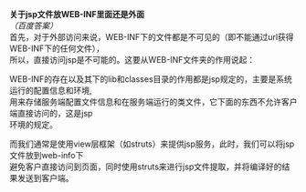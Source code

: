**关于jsp文件放WEB-INF里面还是外面**  
*（百度答案）*  
首先，对于外部访问来说，WEB-INF下的文件都是不可见的（即不能通过url获得WEB-INF下的任何文件），  
所以，直接访问jsp是不可能的。这要从WEB-INF文件夹的作用说起：  
  
WEB-INF的存在以及其下的lib和classes目录的作用都是jsp规定的，主要是系统运行的配置信息和环境,  
用来存储服务端配置文件信息和在服务端运行的类文件，它下面的东西不允许客户端直接访问的，这是jsp  
环境的规定。  
  
而我们通常是使用view层框架（如struts）来提供jsp服务，此时，我们可以将jsp文件放到web-info下  
避免客户直接访问到页面，同时使用struts来进行jsp文件提取，并将编译好的结果发送到客户端。
